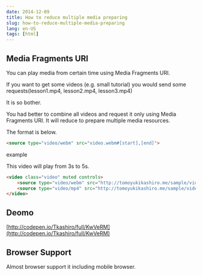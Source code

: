 ```yaml
---
date: 2014-12-09
title: How to reduce multiple media preparing
slug: how-to-reduce-multiple-media-preparing
lang: en-US
tags: [html]
---
```


## Media Fragments URI

You can play media from certain time using Media Fragments URI.

If you want to get some videos (e.g. small tutorial) you would send some requests(lesson1.mp4, lesson2.mp4, lesson3.mp4)

It is so bother.

You had better to combine all videos and request it only using Media Fragments URI. It will reduce to prepare multiple media resources.

The format is below.

```html
<source type="video/webm" src="video.webm#[start],[end]">
```

example

This video will play from 3s to 5s.

```html
<video class="video" muted controls>
	<source type="video/webm" src="http://tomoyukikashiro.me/sample/video/landscape.webm#3,5">
	<source type="video/mp4" src="http://tomoyukikashiro.me/sample/video/landscape.mp4#3,5">
</video>
```


## Deomo

[http://codepen.io/Tkashiro/full/KwVeRM](http://codepen.io/Tkashiro/full/KwVeRM)


## Browser Support

Almost browser support it including mobile browser.
